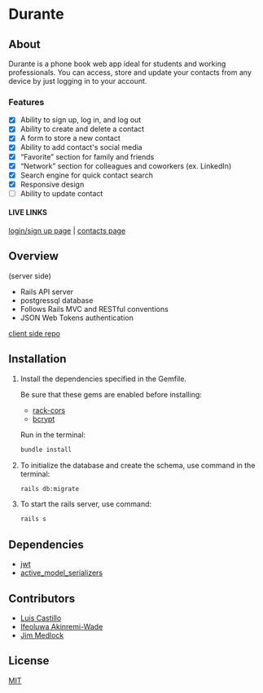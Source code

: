 # Durante 

## About

Durante is a phone book web app ideal for students and working professionals. You can access, store and update your contacts from any device by just logging in to your account. 

### Features

- [x] Ability to sign up, log in, and log out
- [x] Ability to create and delete a contact
- [x] A form to store a new contact
- [x] Ability to add contact's social media
- [x] “Favorite” section for family and friends
- [x] “Network” section for colleagues and coworkers (ex. LinkedIn)
- [x] Search engine for quick contact search
- [x] Responsive design
- [ ] Ability to update contact

#### LIVE LINKS

[login/sign up page](https://toucan-landing.netlify.app/) | 
[contacts page](https://toucan-main.netlify.app/)

## Overview
(server side) 
 
* Rails API server
* postgressql database
* Follows Rails MVC and RESTful conventions
* JSON Web Tokens authentication


[client side repo](https://github.com/chingu-voyages/v38-toucans-team-01)

## Installation

1. Install the dependencies specified in the Gemfile.

    Be sure that these gems are enabled before installing:

    * [rack-cors](https://github.com/cyu/rack-cors)
    * [bcrypt](https://github.com/bcrypt-ruby/bcrypt-ruby)

    Run in the terminal:

    ```bash
    bundle install
    ```

2. To initialize the database and create the schema, use command in the terminal:

    ```bash
    rails db:migrate
    ```

3. To start the rails server, use command:

    ```bash
    rails s
    ```

## Dependencies

* [jwt](https://github.com/jwt/ruby-jwt)
* [active_model_serializers](https://api.rubyonrails.org/classes/ActiveModel/Serialization.html)

## Contributors
* [Luis Castillo](https://github.com/LuisCastilloKC) 
* [Ifeoluwa Akinremi-Wade](https://github.com/IfeAkiWad)
* [Jim Medlock](https://github.com/jdmedlock)

## License
[MIT](https://choosealicense.com/licenses/mit/)
